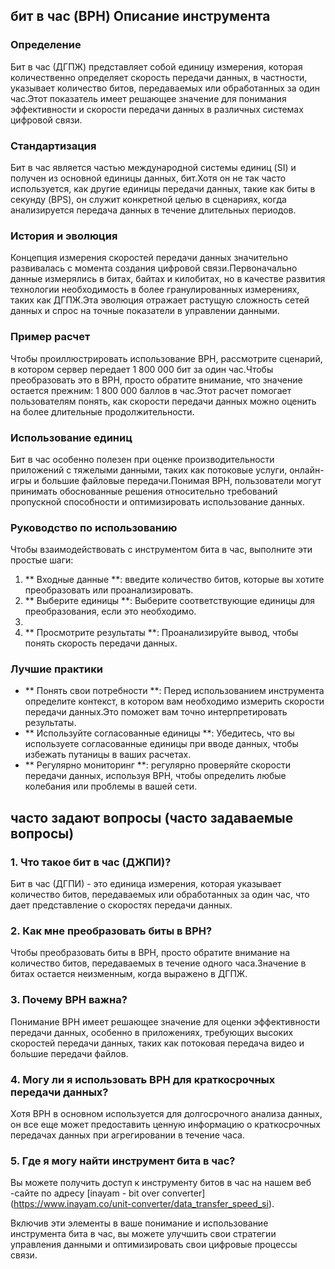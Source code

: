 ## бит в час (BPH) Описание инструмента

### Определение
Бит в час (ДГПЖ) представляет собой единицу измерения, которая количественно определяет скорость передачи данных, в частности, указывает количество битов, передаваемых или обработанных за один час.Этот показатель имеет решающее значение для понимания эффективности и скорости передачи данных в различных системах цифровой связи.

### Стандартизация
Бит в час является частью международной системы единиц (SI) и получен из основной единицы данных, бит.Хотя он не так часто используется, как другие единицы передачи данных, такие как биты в секунду (BPS), он служит конкретной целью в сценариях, когда анализируется передача данных в течение длительных периодов.

### История и эволюция
Концепция измерения скоростей передачи данных значительно развивалась с момента создания цифровой связи.Первоначально данные измерялись в битах, байтах и ​​килобитах, но в качестве развития технологии необходимость в более гранулированных измерениях, таких как ДГПЖ.Эта эволюция отражает растущую сложность сетей данных и спрос на точные показатели в управлении данными.

### Пример расчет
Чтобы проиллюстрировать использование BPH, рассмотрите сценарий, в котором сервер передает 1 800 000 бит за один час.Чтобы преобразовать это в BPH, просто обратите внимание, что значение остается прежним: 1 800 000 баллов в час.Этот расчет помогает пользователям понять, как скорости передачи данных можно оценить на более длительные продолжительности.

### Использование единиц
Бит в час особенно полезен при оценке производительности приложений с тяжелыми данными, таких как потоковые услуги, онлайн-игры и большие файловые передачи.Понимая BPH, пользователи могут принимать обоснованные решения относительно требований пропускной способности и оптимизировать использование данных.

### Руководство по использованию
Чтобы взаимодействовать с инструментом бита в час, выполните эти простые шаги:
1. ** Входные данные **: введите количество битов, которые вы хотите преобразовать или проанализировать.
2. ** Выберите единицы **: Выберите соответствующие единицы для преобразования, если это необходимо.
3.
4. ** Просмотрите результаты **: Проанализируйте вывод, чтобы понять скорость передачи данных.

### Лучшие практики
- ** Понять свои потребности **: Перед использованием инструмента определите контекст, в котором вам необходимо измерить скорости передачи данных.Это поможет вам точно интерпретировать результаты.
- ** Используйте согласованные единицы **: Убедитесь, что вы используете согласованные единицы при вводе данных, чтобы избежать путаницы в ваших расчетах.
- ** Регулярно мониторинг **: регулярно проверяйте скорости передачи данных, используя BPH, чтобы определить любые колебания или проблемы в вашей сети.

## часто задают вопросы (часто задаваемые вопросы)

### 1. Что такое бит в час (ДЖПИ)?
Бит в час (ДГПИ) - это единица измерения, которая указывает количество битов, передаваемых или обработанных за один час, что дает представление о скоростях передачи данных.

### 2. Как мне преобразовать биты в BPH?
Чтобы преобразовать биты в BPH, просто обратите внимание на количество битов, передаваемых в течение одного часа.Значение в битах остается неизменным, когда выражено в ДГПЖ.

### 3. Почему BPH важна?
Понимание BPH имеет решающее значение для оценки эффективности передачи данных, особенно в приложениях, требующих высоких скоростей передачи данных, таких как потоковая передача видео и большие передачи файлов.

### 4. Могу ли я использовать BPH для краткосрочных передачи данных?
Хотя BPH в основном используется для долгосрочного анализа данных, он все еще может предоставить ценную информацию о краткосрочных передачах данных при агрегировании в течение часа.

### 5. Где я могу найти инструмент бита в час?
Вы можете получить доступ к инструменту битов в час на нашем веб -сайте по адресу [inayam - bit over converter] (https://www.inayam.co/unit-converter/data_transfer_speed_si).

Включив эти элементы в ваше понимание и использование инструмента бита в час, вы можете улучшить свои стратегии управления данными и оптимизировать свои цифровые процессы связи.